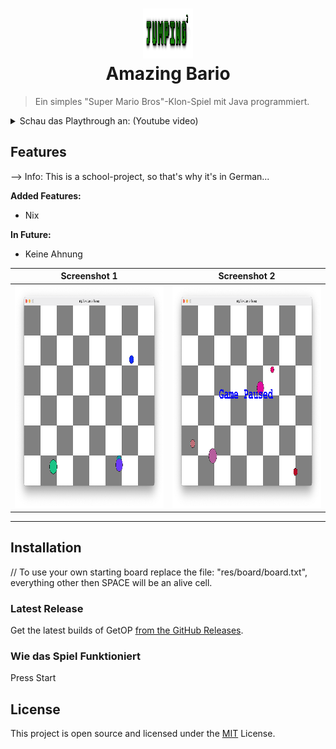 <h1 align="center">
  <img src="res/images/logo.png" width="80" height="80" style="image-rendering: pixelated"><br/>
  Amazing Bario
</h1>

> Ein simples "Super Mario Bros"-Klon-Spiel mit Java programmiert.

<details>
<summary>Schau das Playthrough an: (Youtube video)</summary>
<a href="https://youtu.be/C2vgICfQawE">
<img alt="Playthrough showcase thumbnail" width=50% src="https://img.youtube.com/vi/C2vgICfQawE/maxresdefault.jpg" title="Watch on YouTube">
</a>
</details>

## Features

--> Info: This is a school-project, so that's why it's in German...

**Added Features:**
- Nix

**In Future:**
- Keine Ahnung

Screenshot 1                                                                                              |  Screenshot 2
:--------------------------------------------------------------------------------------------------------:|:-------------------------:
<img src="res/images/Screenshot_0.png" width="370" height="356" style="image-rendering: pixelated"><br/>  |  <img src="res/images/Screenshot_1.png" width="370" height="356" style="image-rendering: pixelated"><br/>

---

## Installation

// To use your own starting board replace the file: "res/board/board.txt", everything other then SPACE will be an alive cell.

### Latest Release

Get the latest builds of GetOP [from the GitHub Releases](https://github.com/mp3skater/GetOP-mod-data/releases).

### Wie das Spiel Funktioniert

Press Start

## License

This project is open source and licensed under the [MIT](/LICENSE) License.
